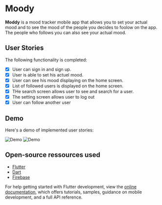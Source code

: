 # Moody

**Moddy** is a mood tracker mobile app that allows you to set your actual mood and to see the mood of the people you decides to foolow on the app. The people who follows you can also see your actual mood.

## User Stories

The following functionality is completed:
- [x] User can sign in and sign up.
- [x] User is able to set his actuel mood.
- [x] User can see his mood displaying on the home screen.
- [x] List of followed users is displayed on the home screen.
- [x] THe search screen allows user to see and search for a user.
- [x] The setting screen allows user to log out
- [x] User can follow another user

## Demo

Here's a demo of implemented user stories:

<img src='walkthrough1.gif' title='Demo walkthrough' width='' alt='Demo' />
<img src='walkthrough2.gif' title='Demo walkthrough' width='' alt='Demo' />

## Open-source ressources used

- [Flutter](https://flutter.dev/)
- [Dart](https://dart.dev/)
- [Firebase](https://firebase.google.com/)

For help getting started with Flutter development, view the
[online documentation](https://docs.flutter.dev/), which offers tutorials,
samples, guidance on mobile development, and a full API reference.
